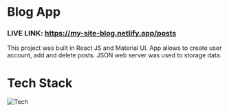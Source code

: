 # Blog App

### LIVE LINK: https://my-site-blog.netlify.app/posts

This project was built in React JS and Material UI. App allows to create user account, add and delete posts. JSON web server was used to storage data.

# Tech Stack

![Tech](https://skills.thijs.gg/icons?i=react,js,html,css,materialui)
